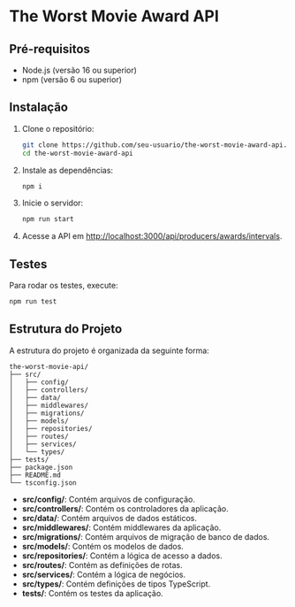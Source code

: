 # The Worst Movie Award API

## Pré-requisitos

- Node.js (versão 16 ou superior)
- npm (versão 6 ou superior)

## Instalação

1. Clone o repositório:

   ```bash
   git clone https://github.com/seu-usuario/the-worst-movie-award-api.git
   cd the-worst-movie-award-api
   ```

2. Instale as dependências:

   ```bash
   npm i
   ```

3. Inicie o servidor:

   ```bash
   npm run start
   ```

4. Acesse a API em [http://localhost:3000/api/producers/awards/intervals](http://localhost:3000/api/producers/awards/intervals).

## Testes

Para rodar os testes, execute:

```bash
npm run test
```

## Estrutura do Projeto

A estrutura do projeto é organizada da seguinte forma:

```
the-worst-movie-api/
├── src/
│   ├── config/
│   ├── controllers/
│   ├── data/
│   ├── middlewares/
│   ├── migrations/
│   ├── models/
│   ├── repositories/
│   ├── routes/
│   ├── services/
│   └── types/
├── tests/
├── package.json
├── README.md
└── tsconfig.json
```

- **src/config/**: Contém arquivos de configuração.
- **src/controllers/**: Contém os controladores da aplicação.
- **src/data/**: Contém arquivos de dados estáticos.
- **src/middlewares/**: Contém middlewares da aplicação.
- **src/migrations/**: Contém arquivos de migração de banco de dados.
- **src/models/**: Contém os modelos de dados.
- **src/repositories/**: Contém a lógica de acesso a dados.
- **src/routes/**: Contém as definições de rotas.
- **src/services/**: Contém a lógica de negócios.
- **src/types/**: Contém definições de tipos TypeScript.
- **tests/**: Contém os testes da aplicação.
